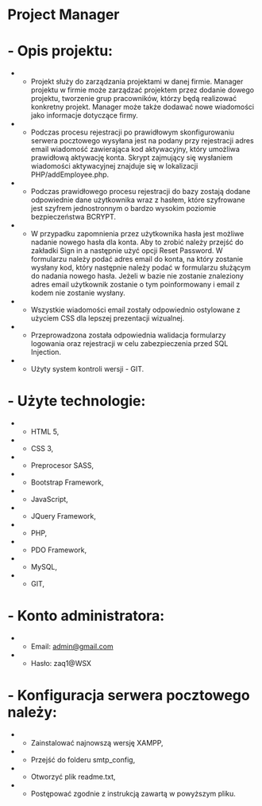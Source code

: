 # Project Manager

# - Opis projektu:

- - Projekt służy do zarządzania projektami w danej firmie. Manager projektu w firmie może zarządzać projektem przez dodanie dowego projektu, tworzenie grup pracowników, którzy będą realizować konkretny projekt. Manager może także dodawać nowe wiadomości jako informacje dotyczące firmy.

- - Podczas procesu rejestracji po prawidłowym skonfigurowaniu serwera pocztowego wysyłana jest na podany przy rejestracji adres email wiadomość zawierająca kod aktywacyjny, który umożliwa prawidłową aktywację konta. Skrypt zajmujący się wysłaniem wiadomości aktywacyjnej znajduje się w lokalizacji PHP/addEmployee.php.

- - Podczas prawidłowego procesu rejestracji do bazy zostają dodane odpowiednie dane użytkownika wraz z hasłem, które szyfrowane jest szyfrem jednostronnym o bardzo wysokim poziomie bezpieczeństwa BCRYPT.

- - W przypadku zapomnienia przez użytkownika hasła jest możliwe nadanie nowego hasła dla konta. Aby to zrobić należy przejść do zakładki Sign in a następnie użyć opcji Reset Password. W formularzu należy podać adres email do konta, na który zostanie wysłany kod, który następnie należy podać w formularzu służącym do nadania nowego hasła. Jeżeli w bazie nie zostanie znaleziony adres email użytkownik zostanie o tym poinformowany i email z kodem nie zostanie wysłany.

- - Wszystkie wiadomości email zostały odpowiednio ostylowane z użyciem CSS dla lepszej prezentacji wizualnej.

- - Przeprowadzona została odpowiednia walidacja formularzy logowania oraz rejestracji w celu zabezpieczenia przed SQL Injection.

- - Użyty system kontroli wersji - GIT.

# - Użyte technologie:

- - HTML 5,
- - CSS 3,
- - Preprocesor SASS,
- - Bootstrap Framework,
- - JavaScript,
- - JQuery Framework,
- - PHP,
- - PDO Framework,
- - MySQL,
- - GIT,

# - Konto administratora:

- - Email: admin@gmail.com
- - Hasło: zaq1@WSX

# - Konfiguracja serwera pocztowego należy:

- - Zainstalować najnowszą wersję XAMPP,

- - Przejść do folderu smtp_config,

- - Otworzyć plik readme.txt,

- - Postępować zgodnie z instrukcją zawartą w powyższym pliku.
